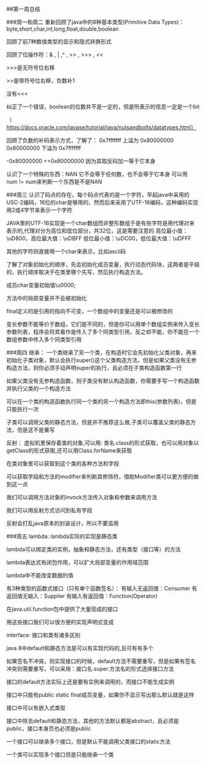  ##第一周总结

 ###周一和周二
重新回顾了java中的8种基本类型(Primitive Data Types)：byte,short,char,int,long,float,double,boolean

回顾了前7种数值类型的显示和隐式转换形式

回顾了位操作符：& , | ,^ , >> , >>> , <<

\>>>是无符号位右移

\>>是带符号位右移，负数补1

没有\<<<

纠正了一个错误，boolean的位数并不是一定的，但是所表示的信息一定是一个bit

（https://docs.oracle.com/javase/tutorial/java/nutsandbolts/datatypes.html）

回顾了负数的补码表示方式，了解了：
0x7fffffff 上溢为 0x80000000
0x80000000 下溢为 0x7fffffff

-0x80000000 ==0x80000000
因为其取反码加一等于它本身

认识了一个特殊的东西：NAN
它不会等于任何数，也不会等于它本身
可以用 num != num来判断一个东西是不是NAN

 ###周三
认识了码点的存在，每个码点代表的是一个字符，早起java中采用的USC-2编码，16位的char是够用的，然而后来采用了UTF-16编码，这种编码实现用2或4字节来表示一个字符

JAVA里的UTF-16实现是一个char数组而非整形数组于是有些字符是用代理对来表示的,代理对分为高位和低位部分，共32位，这是需要注意的
高位最小值：\uD800，高位最大值：\uDBFF
低位最小值：\uDC00，低位最大值：\uDFFF

其他的字符则直接用一个char来表示，比如ascii码

了解了对象初始化的顺序，先会初始化成员变量，执行动态代码块，这两者是平级的，执行顺序取决于在类里哪个先写，然后执行构造方法。

成员char变量初始值\u0000;

方法中的局部变量并不会被初始化

final定义的是引用的指向不可变，一个数组中的变量还是可以被修改的

变长参数不能等价于数组，它们是不同的，但是你可以用单个数组实例来传入变长参数列表，程序会将其看作是传入了多个同类型引用，反之却不能，你不能在一个数组参数中传入多个同类型引用

 ###周四
继承：
一个类继承了另一个类，在构造时它会先初始化父类对象，再来初始化子类对象，默认会执行super()这个父类构造方法，但是如果父类没有无参构造方法，则你必须手动声明super的执行，且必须在子类构造函数第一行

如果父类没有无参构造函数，则子类没有默认构造函数，你需要手写一个构造函数并执行父类的一个构造方法

可以在一个类的构造函数执行同一个类的另一个构造方法即this(参数列表)，但是只能执行一次

子类可以调用父类的静态方法，但是并不推荐这么做,子类可以覆盖父类的静态方法，但是这不是重写


反射：
虚拟机里保存着类的对象,可以用: 类名.class的形式获取，也可以用对象以getClass的形式获取,还可以用Class.forName来获取

在类对象里可以获取到这个类的各种方法和字段

可以获取字段和方法的modifier来判断其修饰符，借助Modifier类可以更方便的做到这一点

我们可以调用方法对象的invock方法传入对象和参数来调用方法

我们可以用反射方式访问到私有字段

反射会打乱java原本的封装设计，所以不要滥用

 ###周五
lambda:
lambda实际的实现是静态类

lambda可以绑定类的实例，抽象和静态方法，还有类型（接口等）的方法

lambda表达式有闭包作用，可以扩大局部变量的作用域范围

lambda中不能改变数据的值

有3种类型的函数式接口（只有单个函数签名）：
有输入无返回值：Consumer
有返回值无输入：Supplier
有输入有返回值：Function(Operator)

在java.util.function包中提供了大量现成的接口

用这些接口我们可以很方便的实现声明式变成

interface:
接口和类有诸多区别

java 8中default和静态方法是可以有实现代码的,且可有有多个

如果签名不冲突，则实现接口的时候，default方法不需要重写，但是如果有签名冲突则需要重写，可以采用：接口名.super.方法名的形式选择接口方法

接口的default方法实际上还是要有实例来调用的，而接口不能生成实例

接口中只能有public static final成员变量，如果你不显示写出那么默认就是这样

接口中可以有嵌入式类型

接口中除去default和静态方法，其他的方法默认都是abstract，且必须是public，接口本身页也必须是public 

一个接口可以继承多个接口，但是默认不能调用父类接口的static方法

一个类可以实现多个接口但是只能继承一个类

